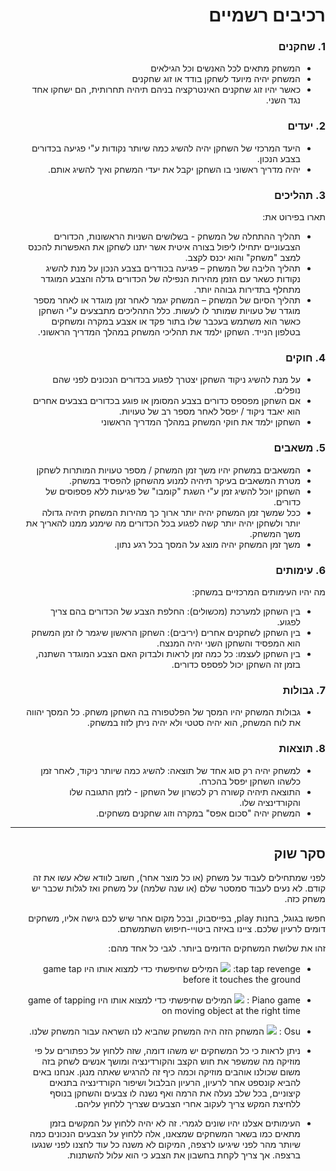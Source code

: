 <div dir='rtl' lang='he'>

# רכיבים רשמיים
 
### 1. שחקנים

* המשחק מתאים לכל האנשים וכל הגילאים 
* המשחק יהיה מיועד לשחקן בודד או זוג שחקנים
* כאשר יהיו זוג שחקנים האינטרקציה בניהם תיהיה תחרותית, הם ישחקו אחד נגד השני.

### 2. יעדים

* היעד המרכזי של השחקן יהיה להשיג כמה שיותר נקודות ע"י פגיעה בכדורים בצבע הנכון.
* יהיה מדריך ראשוני בו השחקן יקבל את יעדי המשחק ואיך להשיג אותם. 


### 3. תהליכים

תארו בפירוט את:

* תהליך ההתחלה של המשחק - בשלושים השניות הראשונות, הכדורים הצבעוניים יתחילו ליפול בצורה איטית אשר יתנו לשחקן את האפשרות להכנס למצב "משחק" והוא יכנס לקצב.
*	תהליך הליבה של המשחק – פגיעה בכודרים בצבע הנכון על מנת להשיג נקודות כשאר עם הזמן מהירות הנפילה של הכדורים גדלה והצבע המוגדר מתחלף בתדירות גבוהה יותר.
*	תהליך הסיום של המשחק – המשחק יגמר לאחר זמן מוגדר או לאחר מספר מוגדר של טעויות שמותר לו לעשות.
 כלל התהליכים מתבצעים ע"י השחקן כאשר הוא משתמש בעכבר שלו בתור פקד או אצבע במקרה ומשחקים בטלפון הנייד.
 השחקן ילמד את תהליכי המשחק במהלך המדריך הראשוני.  

### 4. חוקים

* על מנת להשיג ניקוד השחקן יצטרך לפגוע בכדורים הנכונים לפני שהם נופלים.
* אם השחקן מפספס כדורים בצבע המסומן או פוגע בכדורים בצבעים אחרים הוא יאבד ניקוד / יפסל לאחר מספר רב של טעויות.
* השחקן ילמד את חוקי המשחק במהלך המדריך הראשוני


### 5. משאבים

* המשאבים במשחק יהיו משך זמן המשחק / מספר טעויות המותרות לשחקן
* מטרת המשאבים בעיקר תיהיה למנוע מהשחקן להפסיד במשחק.
* השחקן יוכל להשיג זמן ע"י השגת "קומבו" של פגיעות ללא פספוסים של כדורים. 
* ככל שמשך זמן המשחק יהיה יותר ארוך כך מהירות המשחק תיהיה גדולה יותר ולשחקן יהיה יותר קשה לפגוע בכל הכדורים מה שימנע ממנו להאריך את משך המשחק.
* משך זמן המשחק יהיה מוצג על המסך בכל רגע נתון.

### 6. עימותים

מה יהיו העימותים המרכזיים במשחק:

* בין השחקן למערכת (מכשולים): החלפת הצבע של הכדורים בהם צריך לפגוע.
* בין השחקן לשחקנים אחרים (יריבים): השחקן הראשון שיגמר לו זמן המשחק הוא המפסיד והשחקן השני יהיה המנצח.
* בין השחקן לעצמו: כל כמה זמן לראות ולבדוק האם הצבע המוגדר השתנה, בזמן זה השחקן יכול לפספס כדורים. 


### 7. גבולות
* גבולות המשחק יהיו המסך של הפלטפורה בה השחקן משחק.
 כל המסך יהווה את לוח המשחק, הוא יהיה סטטי ולא יהיה ניתן לזוז במשחק. 

### 8. תוצאות

* למשחק יהיה רק סוג אחד של תוצאה: להשיג כמה שיותר ניקוד, לאחר זמן כלשהו השחקן יפסל בהכרח. 
* התוצאה תיהיה קשורה רק לכשרון של השחקן - לזמן התגובה שלו והקורדינציה שלו. 
* המשחק יהיה "סכום אפס" במקרה וזוג שחקנים משחקים.

---

## סקר שוק

לפני שמתחילים לעבוד על משחק (או כל מוצר אחר), חשוב לוודא שלא עשו את זה קודם. לא נעים לעבוד סמסטר שלם (או שנה שלמה) על משחק ואז לגלות שכבר יש משחק כזה. 

חפשו בגוגל, בחנות play, בפייסבוק, ובכל מקום אחר שיש לכם גישה אליו, משחקים דומים לרעיון שלכם. ציינו באיזה ביטויי-חיפוש השתמשתם.

זהו את שלושת המשחקים הדומים ביותר. לגבי כל אחד מהם:

* tap tap revenge: <img src="https://www.gamezebo.com/wp-content/uploads/2021/08/games-9088-mza_6515523580078359131-320x400.jpeg">
המילים שחיפשתי כדי למצוא אותו היו game tap before it touches the ground
* Piano game : <img src="https://cdn.apkmonk.com/images/game.piano.music.tiles.challenge.png">
המילים שחיפשתי כדי למצוא אותו היו game of tapping on moving object at the right time
* Osu : <img src="https://a.fsdn.com/con/app/proj/osu.mirror/screenshots/osulazer.jpeg/max/max/1">
המשחק הזה היה המשחק שהביא לנו השראה עבור המשחק שלנו.

*  ניתן לראות כי כל המשחקים יש משהו דומה, שזה ללחוץ על כפתורים על פי מוזיקה מה שמשפר את חוש הקצב והקורדינציה ומושך אנשים לשחק בזה משום שכולנו אוהבים מוזיקה וכמה כיף זה להרגיש שאתה מנגן. אנחנו באים להביא קונספט אחר לרעיון, הרעיון הבלבול ושיפור הקורדינציה בתנאים קיצוניים, בכל שלב נעלה את הרמה ואף נשנה לו צבעים והשחקן בנוסף ללחיצת המקש צריך לעקוב אחרי הצבעים שצריך ללחוץ עליהם.

* העימותים אצלנו יהיו שונים לגמרי. זה לא יהיה ללחוץ על המקשים בזמן מתאים כמו בשאר המשחקים שמצאנו, אלה ללחוץ על הצבעים הנכונים כמה שיותר מהר לפני שיגיעו לרצפה, המיקום לא משנה כל עוד לחצנו לפני שנגעו ברצפה. אך צריך לקחת בחשבון את הצבע כי הוא עלול להשתנות.
</div>

